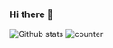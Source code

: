 ### Hi there 👋
![Github stats](https://github-readme-stats.vercel.app/api?username=mann2108)
![counter](https://enllav5ugxin2w5.m.pipedream.net/)

<!--
**mann2108/mann2108** is a ✨ _special_ ✨ repository because its `README.md` (this file) appears on your GitHub profile.

Here are some ideas to get you started:

- 🔭 I’m currently working on ...
- 🌱 I’m currently learning ...
- 👯 I’m looking to collaborate on ...
- 🤔 I’m looking for help with ...
- 💬 Ask me about ...
- 📫 How to reach me: ...
- 😄 Pronouns: ...
- ⚡ Fun fact: ...
-->
